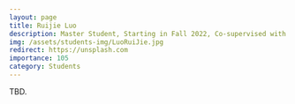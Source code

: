 ```yaml
---
layout: page
title: Ruijie Luo
description: Master Student, Starting in Fall 2022, Co-supervised with Prof. Xin Feng. <br> Research Topic&#58; Deep Clustering.
img: /assets/students-img/LuoRuiJie.jpg
redirect: https://unsplash.com
importance: 105
category: Students
---
```


TBD.
